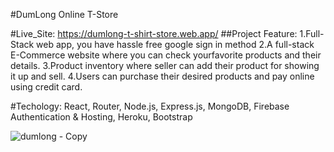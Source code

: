 #DumLong Online T-Store

#Live_Site: https://dumlong-t-shirt-store.web.app/
##Project Feature:
1.Full-Stack web app, you have hassle free google sign in method
2.A full-stack E-Commerce website where you can check yourfavorite 
products and their details. 
3.Product inventory where seller can add their product for showing it up and sell.
4.Users can purchase their desired products and pay online using credit card.


#Techology: React, Router, Node.js, Express.js, MongoDB, Firebase Authentication &
Hosting, Heroku, Bootstrap

![dumlong - Copy](https://user-images.githubusercontent.com/68380516/116890481-7c231580-ac4f-11eb-8647-6fd08897d25a.jpg)
